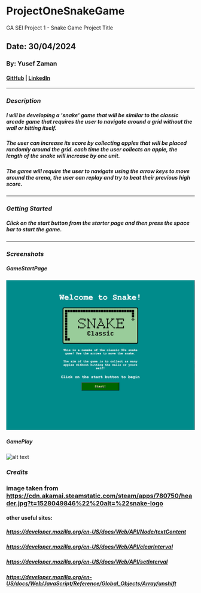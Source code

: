 # ProjectOneSnakeGame

GA SEI Project 1 - Snake Game
Project Title

## Date: 30/04/2024

### By: Yusef Zaman

#### [GitHub](https://github.com/yusefzaman) | [LinkedIn](https://www.linkedin.com/in/yusefzaman/)

---

### **_Description_**

##### I will be developing a 'snake' game that will be similar to the classic arcade game that requires the user to navigate around a grid without the wall or hitting itself.

##### The user can increase its score by collecting apples that will be placed randomly around the grid. each time the user collects an apple, the length of the snake will increase by one unit.

##### The game will require the user to navigate using the arrow keys to move around the arena, the user can replay and try to beat their previous high score.

---

### **_Getting Started_**

##### Click on the start button from the starter page and then press the space bar to start the game.

---

### **_Screenshots_**

##### GameStartPage

![alt text](image.png)

##### GamePlay

![alt text](<Screenshot 2024-05-08 at 10.39.11 PM.png>)

### **_Credits_**
### image taken from https://cdn.akamai.steamstatic.com/steam/apps/780750/header.jpg?t=1528049846%22%20alt=%22snake-logo
#### other useful sites: 
##### https://developer.mozilla.org/en-US/docs/Web/API/Node/textContent 
##### https://developer.mozilla.org/en-US/docs/Web/API/clearInterval
##### https://developer.mozilla.org/en-US/docs/Web/API/setInterval
##### https://developer.mozilla.org/en-US/docs/Web/JavaScript/Reference/Global_Objects/Array/unshift
